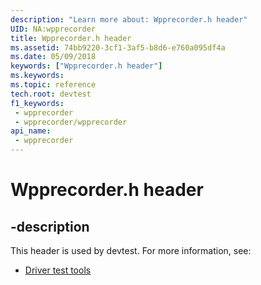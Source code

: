 ```yaml
---
description: "Learn more about: Wpprecorder.h header"
UID: NA:wpprecorder
title: Wpprecorder.h header
ms.assetid: 74bb9220-3cf1-3af5-b8d6-e760a095df4a
ms.date: 05/09/2018
keywords: ["Wpprecorder.h header"]
ms.keywords: 
ms.topic: reference
tech.root: devtest
f1_keywords:
 - wpprecorder
 - wpprecorder/wpprecorder
api_name:
 - wpprecorder
---
```


# Wpprecorder.h header


## -description

This header is used by devtest. For more information, see:

- [Driver test tools](../_devtest/index.md)

